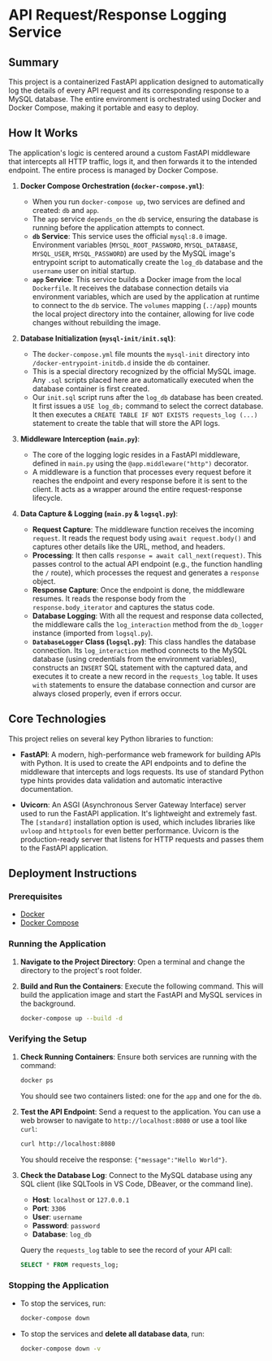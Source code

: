 # API Request/Response Logging Service

## Summary

This project is a containerized FastAPI application designed to automatically log the details of every API request and its corresponding response to a MySQL database. The entire environment is orchestrated using Docker and Docker Compose, making it portable and easy to deploy.

## How It Works

The application's logic is centered around a custom FastAPI middleware that intercepts all HTTP traffic, logs it, and then forwards it to the intended endpoint. The entire process is managed by Docker Compose.

1.  **Docker Compose Orchestration (`docker-compose.yml`)**:
    *   When you run `docker-compose up`, two services are defined and created: `db` and `app`.
    *   The `app` service `depends_on` the `db` service, ensuring the database is running before the application attempts to connect.
    *   **`db` Service**: This service uses the official `mysql:8.0` image. Environment variables (`MYSQL_ROOT_PASSWORD`, `MYSQL_DATABASE`, `MYSQL_USER`, `MYSQL_PASSWORD`) are used by the MySQL image's entrypoint script to automatically create the `log_db` database and the `username` user on initial startup.
    *   **`app` Service**: This service builds a Docker image from the local `Dockerfile`. It receives the database connection details via environment variables, which are used by the application at runtime to connect to the `db` service. The `volumes` mapping (`.:/app`) mounts the local project directory into the container, allowing for live code changes without rebuilding the image.

2.  **Database Initialization (`mysql-init/init.sql`)**:
    *   The `docker-compose.yml` file mounts the `mysql-init` directory into `/docker-entrypoint-initdb.d` inside the `db` container.
    *   This is a special directory recognized by the official MySQL image. Any `.sql` scripts placed here are automatically executed when the database container is first created.
    *   Our `init.sql` script runs after the `log_db` database has been created. It first issues a `USE log_db;` command to select the correct database. It then executes a `CREATE TABLE IF NOT EXISTS requests_log (...)` statement to create the table that will store the API logs.

3.  **Middleware Interception (`main.py`)**:
    *   The core of the logging logic resides in a FastAPI middleware, defined in `main.py` using the `@app.middleware("http")` decorator.
    *   A middleware is a function that processes every request before it reaches the endpoint and every response before it is sent to the client. It acts as a wrapper around the entire request-response lifecycle.

4.  **Data Capture & Logging (`main.py` & `logsql.py`)**:
    *   **Request Capture**: The middleware function receives the incoming `request`. It reads the request body using `await request.body()` and captures other details like the URL, method, and headers.
    *   **Processing**: It then calls `response = await call_next(request)`. This passes control to the actual API endpoint (e.g., the function handling the `/` route), which processes the request and generates a `response` object.
    *   **Response Capture**: Once the endpoint is done, the middleware resumes. It reads the response body from the `response.body_iterator` and captures the status code.
    *   **Database Logging**: With all the request and response data collected, the middleware calls the `log_interaction` method from the `db_logger` instance (imported from `logsql.py`).
    *   **`DatabaseLogger` Class (`logsql.py`)**: This class handles the database connection. Its `log_interaction` method connects to the MySQL database (using credentials from the environment variables), constructs an `INSERT` SQL statement with the captured data, and executes it to create a new record in the `requests_log` table. It uses `with` statements to ensure the database connection and cursor are always closed properly, even if errors occur.

## Core Technologies

This project relies on several key Python libraries to function:

*   **FastAPI**: A modern, high-performance web framework for building APIs with Python. It is used to create the API endpoints and to define the middleware that intercepts and logs requests. Its use of standard Python type hints provides data validation and automatic interactive documentation.

*   **Uvicorn**: An ASGI (Asynchronous Server Gateway Interface) server used to run the FastAPI application. It's lightweight and extremely fast. The `[standard]` installation option is used, which includes libraries like `uvloop` and `httptools` for even better performance. Uvicorn is the production-ready server that listens for HTTP requests and passes them to the FastAPI application.


## Deployment Instructions

### Prerequisites

*   [Docker](https://www.docker.com/get-started)
*   [Docker Compose](https://docs.docker.com/compose/install/)

### Running the Application

1.  **Navigate to the Project Directory**:
    Open a terminal and change the directory to the project's root folder.

2.  **Build and Run the Containers**:
    Execute the following command. This will build the application image and start the FastAPI and MySQL services in the background.

    ```bash
    docker-compose up --build -d
    ```

### Verifying the Setup

1.  **Check Running Containers**:
    Ensure both services are running with the command:
    ```bash
    docker ps
    ```
    You should see two containers listed: one for the `app` and one for the `db`.

2.  **Test the API Endpoint**:
    Send a request to the application. You can use a web browser to navigate to `http://localhost:8080` or use a tool like `curl`:
    ```bash
    curl http://localhost:8080
    ```
    You should receive the response: `{"message":"Hello World"}`.

3.  **Check the Database Log**:
    Connect to the MySQL database using any SQL client (like SQLTools in VS Code, DBeaver, or the command line).
    *   **Host**: `localhost` or `127.0.0.1`
    *   **Port**: `3306`
    *   **User**: `username`
    *   **Password**: `password`
    *   **Database**: `log_db`

    Query the `requests_log` table to see the record of your API call:
    ```sql
    SELECT * FROM requests_log;
    ```

### Stopping the Application

*   To stop the services, run:
    ```bash
    docker-compose down
    ```
*   To stop the services and **delete all database data**, run:
    ```bash
    docker-compose down -v
    ```